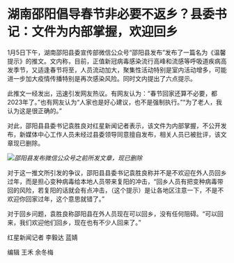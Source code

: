 # 湖南邵阳倡导春节非必要不返乡？县委书记：文件为内部掌握，欢迎回乡

1月5日下午，湖南邵阳县委宣传部微信公众号“邵阳县发布”发布了一篇名为《温馨提示》的推文。文内称，目前，正值新冠病毒感染流行高峰和流感等呼吸道疾病高发季节，又适逢春节将至，人员流动加大，聚集性活动特别是室内活动增多，可能进一步加大疫情传播特别是再次感染风险。同时文内提出了六点提示。

此推文一经发出，迅速引发网友热议。有网友认为：“春节回家还算不必要，都2023年了。”也有网友认为“人家也是好心建议，也不是强制执行。”“为了老人，我认为这是很正确的。”

对此，邵阳县县委书记袁胜良对红星新闻记者表示，该文件为内部掌握，不公开发布，新媒体中心工作人员未经过县委领导同意擅自发布，相关人员已被批评，该文章现已删除。

![](https://inews.gtimg.com/newsapp_bt/0/15595714010/1000)_邵阳县发布微信公众号之前所发文章，现已删除_

对于这一推文所引发的争议，邵阳县县委书记袁胜良称并不是不欢迎在外人员回乡过年，而是担心变种病毒给本地人员带来复阳的冲击，“回乡人员有把变种病毒带回的风险，若复阳的话就会有点冲击，（这个提示）是让各地区注意一下，不是不欢迎你回家过年，这个意思就错了。”

对于回乡问题，袁胜良称邵阳县在外人员现在可以回乡，没有任何阻碍。“可以回来，我们欢迎他们回乡，现在也有不少人回来了。”

红星新闻记者 李毅达 蓝婧

编辑 王禾 余冬梅

